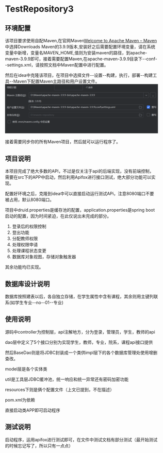 # TestRepository3
## 环境配置

该项目要求使用自配Maven,在官网Maven[Welcome to Apache Maven – Maven](https://maven.apache.org/)中选择Downloads Maven的3.9.9版本,安装好之后需要配置环境变量，请在系统变量中新增，变量名MAVEN_HOME,值则为安装maven的路径，到apache-maven-3.9.9即可，接着需要配置Maven,在apache-maven-3.9.9目录下--conf--settings.xml，请按照文档中Maven配置中进行配置。

然后在idea中克隆该项目，在项目中选择文件--设置--构建，执行，部署--构建工具--Maven下配置Maven主路径和用户设置文件。![image-20250601162553936](./README.assets/image-20250601162553936.png)

接着需要同步你的所有Maven项目，然后就可以运行程序了。

## 项目说明

本项目完成了绝大多数的API，不过是仅关注于api的后端实现，没有前端控制，需要在src下的APP中启动，然后利用Apifox进行接口测试，绝大部分功能可以实现。

配置好环境之后，克隆到idea中可以直接启动运行测试APi，注意8080端口不要被占用，默认8080端口。

项目中druid.properties是缓存池的配置，application.properties是spring boot启动的配置，因为时间紧迫，在此仅说出未完成的部分。

1. 登录后的权限控制
2. 登出功能
3. 分配教师权限
4. 处理权限申请
5. 处理课程状态变更
6. 数据库对象视图，存储对象触发器

其余功能均已实现。

## 数据库设计说明

数据库按照建表以后，各自独立存储，在学生属性中含有课程，其余则用主键列联系(如学生专业--no--01--专业)

## 使用说明

源码中controller为控制层，api注解地方，分为登录，管理员，学生，教师的api

dao层中定义了5个接口分别为实现学生，教师，专业，院系，课程api接口提供

然后BaseDao则是将JDBC封装成一个类供impl层下的各个数据库管理处使用增删查改。

model层是各个实体类

util是工具层JDBC缓冲池，统一响应和统一异常还有密码加密功能

resources下则是俩个配置文件（上文已提到，不在描述）

pom.xml为依赖

直接启动类APP即可启动程序

## 测试说明

启动程序，运用apifox进行测试即可，在文件中测试文档有部分测试（最开始测试的时候忘记写了，所以只有一点点）
